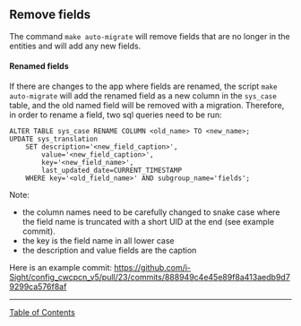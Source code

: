 ## Remove fields
The command `make auto-migrate` will remove fields that are no longer in the entities and will add any new fields.

#### Renamed fields
If there are changes to the app where fields are renamed, the script `make auto-migrate` will add the renamed field as a new column in the `sys_case` table, and the old named field will be removed with a migration. Therefore, in order to rename a field, two sql queries need to be run:
```
ALTER TABLE sys_case RENAME COLUMN <old_name> TO <new_name>;
UPDATE sys_translation
	SET description='<new_field_caption>',
		value='<new_field_caption>',
		key='<new_field_name>',
		last_updated_date=CURRENT_TIMESTAMP
	WHERE key='<old_field_name>' AND subgroup_name='fields';
```

Note:
- the column names need to be carefully changed to snake case where the field name is truncated with a short UID at the end (see example commit). 
- the key is the field name in all lower case
- the description and value fields are the caption

Here is an example commit:
https://github.com/i-Sight/config_cwcpcn_v5/pull/23/commits/888949c4e45e89f8a413aedb9d79299ca576f8af

***
[Table of Contents](../README.md)